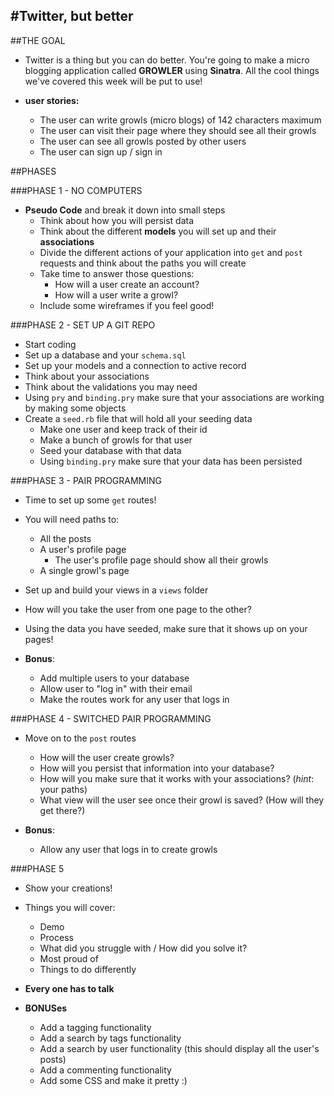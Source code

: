 #Twitter, but better
---

##THE GOAL
- Twitter is a thing but you can do better. You're going to make a micro blogging application called **GROWLER** using **Sinatra**. All the cool things we've covered this week will be put to use!

- **user stories:**
  - The user can write growls (micro blogs) of 142 characters maximum
  - The user can visit their page where they should see all their growls
  - The user can see all growls posted by other users
  - The user can sign up / sign in

##PHASES

###PHASE 1 - NO COMPUTERS
- **Pseudo Code** and break it down into small steps
  - Think about how you will persist data
  - Think about the different **models** you will set up and their **associations**
  - Divide the different actions of your application into `get` and `post` requests and think about the paths you will create
  - Take time to answer those questions:
    - How will a user create an account?
    - How will a user write a growl?
  - Include some wireframes if you feel good!

###PHASE 2 - SET UP A GIT REPO
- Start coding
- Set up a database and your `schema.sql`
- Set up your models and a connection to active record
- Think about your associations
- Think about the validations you may need
- Using `pry` and `binding.pry` make sure that your associations are working by making some objects
- Create a `seed.rb` file that will hold all your seeding data
  - Make one user and keep track of their id
  - Make a bunch of growls for that user
  - Seed your database with that data
  - Using `binding.pry` make sure that your data has been persisted

###PHASE 3 - PAIR PROGRAMMING
- Time to set up some `get` routes!
- You will need paths to: 
  - All the posts
  - A user's profile page
    - The user's profile page should show all their growls
  - A single growl's page
- Set up and build your views in a `views` folder
- How will you take the user from one page to the other?
- Using the data you have seeded, make sure that it shows up on your pages!

- **Bonus**:
  - Add multiple users to your database
  - Allow user to "log in" with their email
  - Make the routes work for any user that logs in

###PHASE 4 - SWITCHED PAIR PROGRAMMING
- Move on to the `post` routes
  - How will the user create growls?
  - How will you persist that information into your database?
  - How will you make sure that it works with your associations? (*hint*: your paths)
  - What view will the user see once their growl is saved? (How will they get there?)

- **Bonus**:
  - Allow any user that logs in to create growls

###PHASE 5
- Show your creations!
- Things you will cover:
  - Demo
  - Process
  - What did you struggle with / How did you solve it?
  - Most proud of
  - Things to do differently
- **Every one has to talk**


- **BONUSes**
  - Add a tagging functionality 
  - Add a search by tags functionality
  - Add a search by user functionality (this should display all the user's posts)
  - Add a commenting functionality
  - Add some CSS and make it pretty :)
